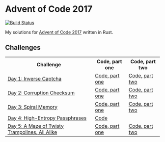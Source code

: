 # Advent of Code 2017

[![Build Status](https://travis-ci.org/xfix/advent-of-code-2017.svg?branch=master)](https://travis-ci.org/xfix/advent-of-code-2017)

My solutions for [Advent of Code 2017] written in Rust.

## Challenges

<table>
<tr>
    <th> Challenge
    <th> Code, part one
    <th> Code, part two
<tr>
    <td> <a href="https://adventofcode.com/2017/day/1">Day 1: Inverse Captcha</a>
    <td> <a href="https://github.com/xfix/advent-of-code-2017/blob/master/day1/src/main.rs">Code, part one</a>
    <td> <a href="https://github.com/xfix/advent-of-code-2017/blob/master/day1b/src/main.rs">Code, part two</a>
<tr>
    <td> <a href="https://adventofcode.com/2017/day/2">Day 2: Corruption Checksum</a>
    <td> <a href="https://github.com/xfix/advent-of-code-2017/blob/master/day2/src/main.rs">Code, part one</a>
    <td> <a href="https://github.com/xfix/advent-of-code-2017/blob/master/day2b/src/main.rs">Code, part two</a>
<tr>
    <td> <a href="https://adventofcode.com/2017/day/3">Day 3: Spiral Memory</a>
    <td> <a href="https://github.com/xfix/advent-of-code-2017/blob/master/day3/src/main.rs">Code, part one</a>
    <td> <a href="https://github.com/xfix/advent-of-code-2017/blob/master/day3b/src/main.rs">Code, part two</a>
<tr>
    <td> <a href="https://adventofcode.com/2017/day/4">Day 4: High-Entropy Passphrases</a>
    <td colspan=2> <a href="https://github.com/xfix/advent-of-code-2017/blob/master/day4/src/main.rs">Code</a>
<tr>
    <td> <a href="https://adventofcode.com/2017/day/5">Day 5: A Maze of Twisty Trampolines, All Alike</a>
    <td> <a href="https://github.com/xfix/advent-of-code-2017/blob/master/day5/src/main.rs">Code, part one</a>
    <td> <a href="https://github.com/xfix/advent-of-code-2017/blob/master/day5b/src/main.rs">Code, part two</a>
</table>

[Advent of Code 2017]: https://adventofcode.com/2017
